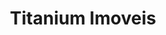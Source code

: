 ---
  categories: [React, .NET Core]
  excerpt: Este cliente veio ate mim com um sistema que apresentava necessidade de melhorias na usabilidade, confiabilidade e performance da parte administrativa do seu site. Utilizando uma arquitetura com React com Redux, propus um novo layout que enderecava os mais de 80 campos da aplicacao, tornando a experiencia dos usuarios mais agradavel e produtiva.
  featured: true
  lang: pt
  link: http://titaniumimoveis.com
  published: false
  skills: [React.js, Redux, Bootstrap, .NET Core, Webpack, UX]
  thumbnail: /cdn/images/projects/titanium/home.png
  title: Titanium Imoveis
---